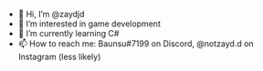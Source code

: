 - 👋 Hi, I’m @zaydjd
- 👀 I’m interested in game development
- 🌱 I’m currently learning C#
- 📫 How to reach me: Baunsu#7199 on Discord, @notzayd.d on Instagram (less likely)

<!---
zaydjd/zaydjd is a ✨ special ✨ repository because its `README.md` (this file) appears on your GitHub profile.
You can click the Preview link to take a look at your changes.
--->
